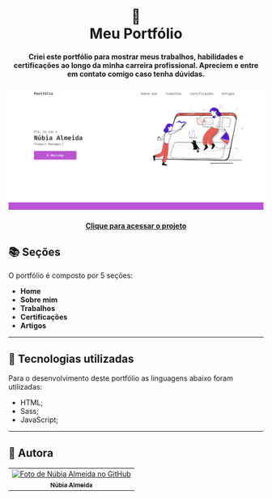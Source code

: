 <h1 align="center">
  📰<br>Meu Portfólio
</h1>

<h4 align="center">
  Criei este portfólio para mostrar meus trabalhos, habilidades e certificações ao longo da minha carreira profissional.
  Apreciem e entre em contato comigo caso tenha dúvidas.
</h4>

![Resultado final do projeto](assets/image/preview.png)

<h4 align="center"><a href="https://nubialmeida.github.io">Clique para acessar o projeto</a></h4>

## 📚 Seções
O portfólio é composto por 5 seções:

- **Home**
- **Sobre mim**
- **Trabalhos**
- **Certificações**
- **Artigos**

---

## 💼 Tecnologias utilizadas
Para o desenvolvimento deste portfólio as linguagens abaixo foram utilizadas:

- HTML;
- Sass;
- JavaScript;

---

## 🦄 Autora<br>
<table>
  <tr>
    <td align="center">
      <a href="https://github.com/nubiaalmeida">
        <img src="https://avatars.githubusercontent.com/u/20421608?v=4" width="100px;" alt="Foto de Núbia Almeida no GitHub"/><br>
        <sub>
          <b>Núbia Almeida</b>
        </sub>
      </a>
    </td>
  </tr>
</table>